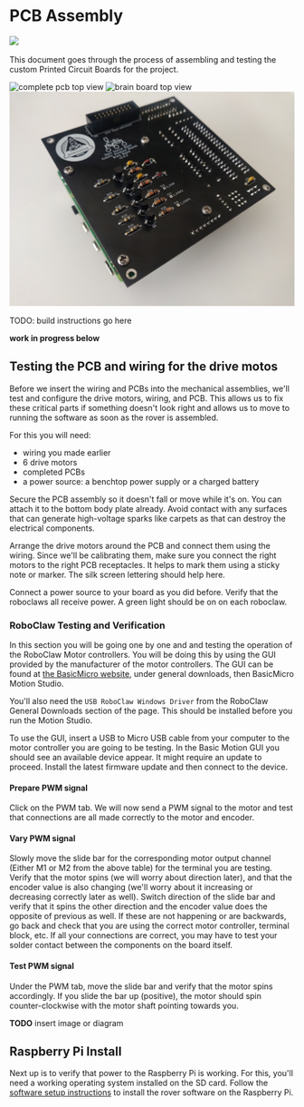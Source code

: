# PCB Assembly

![](images/complete_pcb_top.jpg)

This document goes through the process of assembling and testing the custom Printed Circuit Boards for the project.

![complete pcb top view](images/complete_pcb_top2.jpg)
![brain board top view](images/brain_board_iso.jpg)
![brain board bottom view](images/brain_board_bottom.jpg)

TODO: build instructions go here

**work in progress below**

## Testing the PCB and wiring for the drive motos

Before we insert the wiring and PCBs into the mechanical assemblies, we'll test and configure the drive motors, wiring, and PCB. This allows us to fix these critical parts if something doesn't look right and allows us to move to running the software as soon as the rover is assembled.

For this you will need:

* wiring you made earlier
* 6 drive motors
* completed PCBs
* a power source: a benchtop power supply or a charged battery

Secure the PCB assembly so it doesn't fall or move while it's on. You can attach it to the bottom body plate already. Avoid contact with any surfaces that can generate high-voltage sparks like carpets as that can destroy the electrical components.

Arrange the drive motors around the PCB and connect them using the wiring. Since we'll be calibrating them, make sure you connect the right motors to the right PCB receptacles. It helps to mark them using a sticky note or marker. The silk screen lettering should help here.

Connect a power source to your board as you did before. Verify that the roboclaws all receive power. A green light should be on on each roboclaw.

### RoboClaw Testing and Verification

In this section you will be going one by one and and testing the operation of the RoboClaw Motor controllers. You will be doing this by using the GUI provided by the manufacturer of the motor controllers. The GUI can be found at [the BasicMicro website](https://www.basicmicro.com/downloads), under general downloads, then BasicMicro Motion Studio.

You'll also need the `USB RoboClaw Windows Driver` from the RoboClaw General
Downloads section of the page. This should be installed before you run the
Motion Studio.

To use the GUI, insert a USB to Micro USB cable from your computer to the motor controller you are going to be testing. In the Basic Motion GUI you should see an available device appear. It might require an update to proceed. Install the latest firmware update and then connect to the device.

#### Prepare PWM signal

Click on the PWM tab. We will now send a PWM signal to the motor and test that connections are all made correctly to the motor and encoder.

#### Vary PWM signal

Slowly move the slide bar for the corresponding motor output channel (Either
M1 or M2 from the above table) for the terminal you are testing. Verify that
the motor spins (we will worry about direction later), and that the encoder
value is also changing (we'll worry about it increasing or decreasing
correctly later as well). Switch direction of the slide bar and verify that
it spins the other direction and the encoder value does the opposite of
previous as well. If these are not happening or are backwards, go back and
check that you are using the correct motor controller, terminal block, etc.
If all your connections are correct, you may have to test your solder
contact between the components on the board itself.

#### Test PWM signal

Under the PWM tab, move the slide bar and verify that the motor spins accordingly. If you slide the bar up (positive), the motor should spin counter-clockwise with the motor shaft pointing towards you.

**TODO** insert image or diagram

## Raspberry Pi Install

Next up is to verify that power to the Raspberry Pi is working. For this, you'll need a working operating system installed on the SD card. Follow the [software setup instructions](https://github.com/nasa-jpl/osr-rover-code#setup) to install the rover software on the Raspberry Pi.
